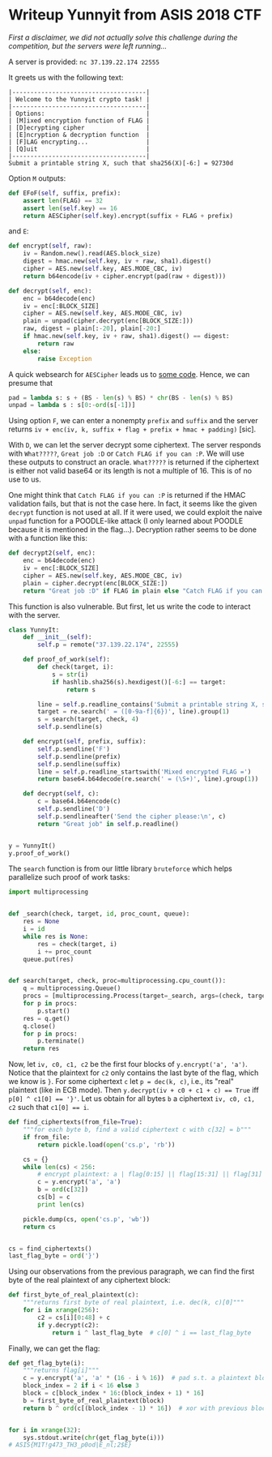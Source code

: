 # Writeup Yunnyit from ASIS 2018 CTF

*First a disclaimer, we did not actually solve this challenge during the competition, but the servers were left running...*

A server is provided: `nc 37.139.22.174 22555`

It greets us with the following text:
```nohightlight
|-------------------------------------|
| Welcome to the Yunnyit crypto task! |
|-------------------------------------|
| Options:                            |
| [M]ixed encryption function of FLAG |
| [D]ecrypting cipher                 |
| [E]ncryption & decryption function  |
| [F]LAG encrypting...                |
| [Q]uit                              |
|-------------------------------------|
Submit a printable string X, such that sha256(X)[-6:] = 92730d
```

Option `M` outputs:
```python
def EFoF(self, suffix, prefix):
    assert len(FLAG) == 32
    assert len(self.key) == 16
    return AESCipher(self.key).encrypt(suffix + FLAG + prefix)
```

and `E`:
```python
def encrypt(self, raw):
    iv = Random.new().read(AES.block_size)
    digest = hmac.new(self.key, iv + raw, sha1).digest()
    cipher = AES.new(self.key, AES.MODE_CBC, iv)
    return b64encode(iv + cipher.encrypt(pad(raw + digest)))

def decrypt(self, enc):
    enc = b64decode(enc)
    iv = enc[:BLOCK_SIZE]
    cipher = AES.new(self.key, AES.MODE_CBC, iv)
    plain = unpad(cipher.decrypt(enc[BLOCK_SIZE:]))
    raw, digest = plain[:-20], plain[-20:]
    if hmac.new(self.key, iv + raw, sha1).digest() == digest:
        return raw
    else:
        raise Exception
```

A quick websearch for `AESCipher` leads us to [some code](https://gist.github.com/swinton/8409454).
Hence, we can presume that
```python
pad = lambda s: s + (BS - len(s) % BS) * chr(BS - len(s) % BS)
unpad = lambda s : s[0:-ord(s[-1])]
```

Using option `F`, we can enter a nonempty `prefix` and `suffix` and the server returns `iv + enc(iv, k, suffix + flag + prefix + hmac + padding)` [sic].

With `D`, we can let the server decrypt some ciphertext.
The server responds with `What?????`, `Great job :D` or `Catch FLAG if you can :P`.
We will use these outputs to construct an oracle.
`What?????` is returned if the ciphertext is either not valid base64 or its length is not a multiple of 16.
This is of no use to us.

One might think that `Catch FLAG if you can :P` is returned if the HMAC validation fails, but that is not the case here.
In fact, it seems like the given `decrypt` function is not used at all.
If it were used, we could exploit the naive `unpad` function for a POODLE-like attack (I only learned about POODLE because it is mentioned in the flag...).
Decryption rather seems to be done with a function like this:

```python
def decrypt2(self, enc):
    enc = b64decode(enc)
    iv = enc[:BLOCK_SIZE]
    cipher = AES.new(self.key, AES.MODE_CBC, iv)
    plain = cipher.decrypt(enc[BLOCK_SIZE:])
    return "Great job :D" if FLAG in plain else "Catch FLAG if you can :P"
```

This function is also vulnerable.
But first, let us write the code to interact with the server.

```python
class YunnyIt:
    def __init__(self):
        self.p = remote("37.139.22.174", 22555)

    def proof_of_work(self):
        def check(target, i):
            s = str(i)
            if hashlib.sha256(s).hexdigest()[-6:] == target:
                return s

        line = self.p.readline_contains('Submit a printable string X, such that sha256')
        target = re.search(' = ([0-9a-f]{6})', line).group(1)
        s = search(target, check, 4)
        self.p.sendline(s)

    def encrypt(self, prefix, suffix):
        self.p.sendline('F')
        self.p.sendline(prefix)
        self.p.sendline(suffix)
        line = self.p.readline_startswith('Mixed encrypted FLAG =')
        return base64.b64decode(re.search(' = (\S+)', line).group(1))

    def decrypt(self, c):
        c = base64.b64encode(c)
        self.p.sendline('D')
        self.p.sendlineafter('Send the cipher please:\n', c)
        return "Great job" in self.p.readline()


y = YunnyIt()
y.proof_of_work()
```

The `search` function is from our little library `bruteforce` which helps parallelize such proof of work tasks:

```python
import multiprocessing


def _search(check, target, id, proc_count, queue):
    res = None
    i = id
    while res is None:
        res = check(target, i)
        i += proc_count
    queue.put(res)


def search(target, check, proc=multiprocessing.cpu_count()):
    q = multiprocessing.Queue()
    procs = [multiprocessing.Process(target=_search, args=(check, target, i, proc, q)) for i in xrange(proc)]
    for p in procs:
        p.start()
    res = q.get()
    q.close()
    for p in procs:
        p.terminate()
    return res
```

Now, let `iv, c0, c1, c2` be the first four blocks of `y.encrypt('a', 'a')`.
Notice that the plaintext for `c2` only contains the last byte of the flag, which we know is `}`.
For some ciphertext `c` let `p = dec(k, c)`, i.e., its "real" plaintext (like in ECB mode).
Then `y.decrypt(iv + c0 + c1 + c) == True` iff `p[0] ^ c1[0] == '}'`.
Let us obtain for all bytes `b` a ciphertext `iv, c0, c1, c2` such that `c1[0] == i`.

```python
def find_ciphertexts(from_file=True):
    """for each byte b, find a valid ciphertext c with c[32] = b"""
    if from_file:
        return pickle.load(open('cs.p', 'rb'))

    cs = {}
    while len(cs) < 256:
        # encrypt plaintext: a | flag[0:15] || flag[15:31] || flag[31] | a | digest[0:14] || digest[14:20] | padding
        c = y.encrypt('a', 'a')
        b = ord(c[32])
        cs[b] = c
        print len(cs)

    pickle.dump(cs, open('cs.p', 'wb'))
    return cs


cs = find_ciphertexts()
last_flag_byte = ord('}')
```

Using our observations from the previous paragraph, we can find the first byte of the real plaintext of any ciphertext block:

```python
def first_byte_of_real_plaintext(c):
    """returns first byte of real plaintext, i.e. dec(k, c)[0]"""
    for i in xrange(256):
        c2 = cs[i][0:48] + c
        if y.decrypt(c2):
            return i ^ last_flag_byte  # c[0] ^ i == last_flag_byte
```

Finally, we can get the flag:

```python
def get_flag_byte(i):
    """returns flag[i]"""
    c = y.encrypt('a', 'a' * (16 - i % 16))  # pad s.t. a plaintext block starts with flag[i]
    block_index = 2 if i < 16 else 3
    block = c[block_index * 16:(block_index + 1) * 16]
    b = first_byte_of_real_plaintext(block)
    return b ^ ord(c[(block_index - 1) * 16])  # xor with previous block


for i in xrange(32):
    sys.stdout.write(chr(get_flag_byte(i)))
# ASIS{M1T!g473_TH3_p0od|E_nl;2$E}
```